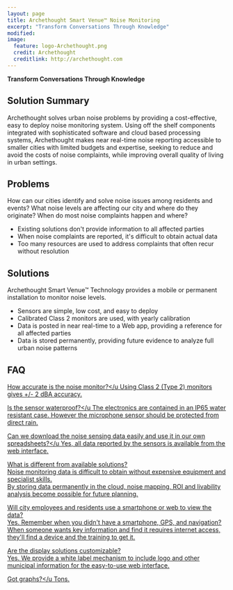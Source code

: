 ```yaml
---
layout: page
title: Archethought Smart Venue™ Noise Monitoring
excerpt: "Transform Conversations Through Knowledge"
modified: 
image:
  feature: logo-Archethought.png
  credit: Archethought
  creditlink: http://archethought.com
---
```


__Transform Conversations Through Knowledge__


## Solution Summary
Archethought solves urban noise problems by providing a cost-effective, easy to deploy noise monitoring system. Using off the shelf components integrated with sophisticated software and cloud based processing systems, Archethought makes near real-time noise reporting accessible to smaller cities with limited budgets and expertise, seeking to reduce and avoid the costs of noise complaints, while improving overall quality of living in urban settings.

## Problems
How can our cities identify and solve noise issues among residents and events?
What noise levels are affecting our city and where do they originate?
When do most noise complaints happen and where?
* Existing solutions don't provide information to all affected parties
* When noise complaints are reported, it's difficult to obtain actual data
* Too many resources are used to address complaints that often recur without resolution

## Solutions
Archethought Smart Venue™ Technology provides a mobile or permanent installation to monitor noise levels.
* Sensors are simple, low cost, and easy to deploy
* Calibrated Class 2 monitors are used, with yearly calibration
* Data is posted in near real-time to a Web app, providing a reference for all affected parties
* Data is stored permanently, providing future evidence to analyze full urban noise patterns

## FAQ
<u>How accurate is the noise monitor?</u
Using Class 2 (Type 2) monitors gives +/- 2 dBA accuracy.

<u>Is the sensor waterproof?</u
The electronics are contained in an IP65 water resistant case. However the microphone sensor should be protected from direct rain.

<u>Can we download the noise sensing data easily and use it in our own spreadsheets?</u
Yes, all data reported by the sensors is available from the web interface.

<u>What is different from available solutions?</u>  
Noise monitoring data is difficult to obtain without expensive equipment and specialist skills.  
By storing data permanently in the cloud, noise mapping, ROI and livability analysis become possible for future planning.

<u>Will city employees and residents use a smartphone or web to view the data?</u>  
Yes. Remember when you didn't have a smartphone, GPS, and navigation? When someone wants key information and find it requires internet access, they'll find a device and the training to get it.

<u>Are the display solutions customizable?</u>  
Yes. We provide a white label mechanism to include logo and other municipal information for the easy-to-use web interface.

<u>Got graphs?</u
Tons.


